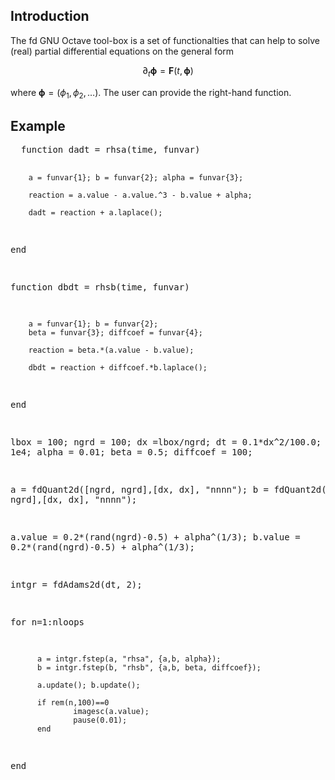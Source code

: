 <h2>Introduction</h2>

The fd GNU Octave tool-box is a set of functionalties that can help to solve (real) partial differential equations on the general form  

$$
  \partial_t \boldsymbol{\phi} = \mathbf{F}(t,\boldsymbol{\phi}) 
$$

where $\boldsymbol{\phi} = (\phi_1, \phi_2, \ldots)$. The user can provide the right-hand function. 


<h2>Example</h2>
<div class="box"> 
  <pre>
  function dadt = rhsa(time, funvar)
        
        a = funvar{1}; b = funvar{2}; alpha = funvar{3};
        
        reaction = a.value - a.value.^3 - b.value + alpha;

        dadt = reaction + a.laplace();
  end

  function dbdt = rhsb(time, funvar)
        
        a = funvar{1}; b = funvar{2};
        beta = funvar{3}; diffcoef = funvar{4};

        reaction = beta.*(a.value - b.value);

        dbdt = reaction + diffcoef.*b.laplace();

  end

  lbox = 100; ngrd = 100; dx =lbox/ngrd; dt = 0.1*dx^2/100.0; nloops = 1e4;
  alpha = 0.01; beta = 0.5; diffcoef = 100;
  
  a = fdQuant2d([ngrd, ngrd],[dx, dx], "nnnn"); 
  b = fdQuant2d([ngrd, ngrd],[dx, dx], "nnnn"); 
  
  a.value = 0.2*(rand(ngrd)-0.5) + alpha^(1/3);
  b.value = 0.2*(rand(ngrd)-0.5) + alpha^(1/3);
  
  intgr = fdAdams2d(dt, 2);

  for n=1:nloops
          
          a = intgr.fstep(a, "rhsa", {a,b, alpha});
          b = intgr.fstep(b, "rhsb", {a,b, beta, diffcoef});
  
          a.update(); b.update();
  
          if rem(n,100)==0
                  imagesc(a.value);
                  pause(0.01);
          end
  
  end
</pre>
</div>
